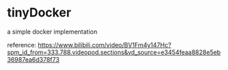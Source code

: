 # tinyDocker
a simple docker implementation

reference:
https://www.bilibili.com/video/BV1Fm4y147Hc?spm_id_from=333.788.videopod.sections&vd_source=e3454feaa8828e5eb36987ea6d378f73
